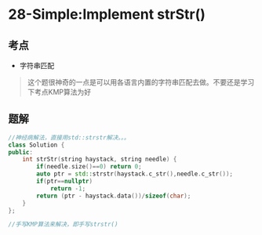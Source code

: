 # 28-Simple:Implement strStr()

## 考点

* 字符串匹配
> 这个题很神奇的一点是可以用各语言内置的字符串匹配去做。不要还是学习下考点KMP算法为好

## 题解

```cpp
//神经病解法，直接用std::strstr解决。。。
class Solution {
public:
    int strStr(string haystack, string needle) {
        if(needle.size()==0) return 0;
        auto ptr = std::strstr(haystack.c_str(),needle.c_str());
        if(ptr==nullptr)
            return -1;
        return (ptr - haystack.data())/sizeof(char);
    }
};
```
```cpp
//手写KMP算法来解决，即手写strstr()
```